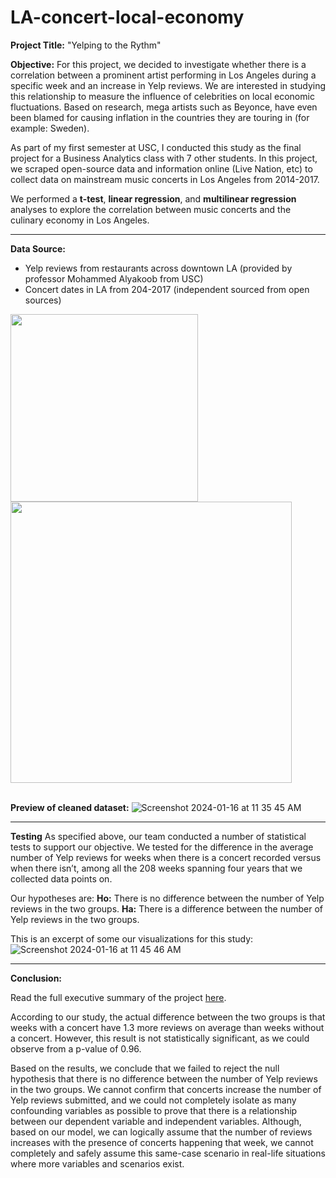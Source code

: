 # LA-concert-local-economy

**Project Title:** "Yelping to the Rythm"

**Objective:** For this project, we decided to investigate whether there is a correlation between a prominent artist performing in Los Angeles during a specific week and an increase in Yelp reviews. We are interested in studying this relationship to measure the influence of celebrities on local economic fluctuations. Based on research, mega artists such as Beyonce, have even been blamed for causing inflation in the countries they are touring in (for example: Sweden).

As part of my first semester at USC, I conducted this study as the final project for a Business Analytics class with 7 other students. In this project, we scraped open-source data and information online (Live Nation, etc) to collect data on mainstream music concerts in Los Angeles from 2014-2017. 

We performed a **t-test**, **linear regression**, and **multilinear regression** analyses to explore the correlation between music concerts and the culinary economy in Los Angeles.

---

**Data Source:**
- Yelp reviews from restaurants across downtown LA (provided by professor Mohammed Alyakoob from USC)
- Concert dates in LA from 204-2017 (independent sourced from open sources)

<img src="https://github.com/rsoetirto/LA-concert-local-economy/assets/109045573/67f8b98d-f699-46e2-adcc-fc01e4cb6d90" width="300" height="300" />
<img src="https://github.com/rsoetirto/LA-concert-local-economy/assets/109045573/322c455b-f4ee-4fa6-bbd0-833303cb2f9e" width="450" height="450" />

<br> 
</br>

**Preview of cleaned dataset:**
![Screenshot 2024-01-16 at 11 35 45 AM](https://github.com/rsoetirto/LA-concert-local-economy/assets/109045573/f777a6e9-9177-4c4d-8240-4a712d06b4ff)

---
**Testing**
As specified above, our team conducted a number of statistical tests to support our objective. We tested for the difference in the average number of Yelp reviews for weeks when there is a concert recorded versus when there isn’t, among all the 208 weeks spanning four years that we collected data points on.

Our hypotheses are:
**Ho:** There is no difference between the number of Yelp reviews in the two groups.
**Ha:** There is a difference between the number of Yelp reviews in the two groups.

This is an excerpt of some our visualizations for this study:
![Screenshot 2024-01-16 at 11 45 46 AM](https://github.com/rsoetirto/LA-concert-local-economy/assets/109045573/96821cc9-36d2-4c12-875f-24534e5c263a)

---

**Conclusion:**

Read the full executive summary of the project [here](https://docs.google.com/document/d/1GjeSxCmCnB5Bv4DZV1L6JqBfWuT9SUgrA5_rUiTnsBs/edit).

According to our study, the actual difference between the two groups is that weeks with a concert have 1.3 more reviews on average than weeks without a concert. However, this result is not statistically significant, as we could observe from a p-value of 0.96. 

Based on the results, we conclude that we failed to reject the null hypothesis that there is no difference between the number of Yelp reviews in the two groups. We cannot confirm that concerts increase the number of Yelp reviews submitted, and we could not completely isolate as many confounding variables as possible to prove that there is a relationship between our dependent variable and independent variables. Although, based on our model, we can logically assume that the number of reviews increases with the presence of concerts happening that week, we cannot completely and safely assume this same-case scenario in real-life situations where more variables and scenarios exist.













